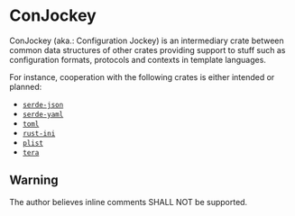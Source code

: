 # ConJockey

ConJockey (aka.: Configuration Jockey) is an intermediary crate
between common data structures of other crates providing support to
stuff such as configuration formats, protocols and contexts in
template languages.

For instance, cooperation with the following crates is either intended or planned:

- [`serde-json`](https://crates.io/crates/serde-json)
- [`serde-yaml`](https://crates.io/crates/serde-yaml)
- [`toml`](https://crates.io/crates/toml)
- [`rust-ini`](https://crates.io/crates/rust-ini)
- [`plist`](https://crates.io/crates/plist)
- [`tera`](https://crates.io/crates/tera)

## Warning

The author believes inline comments SHALL NOT be supported.
